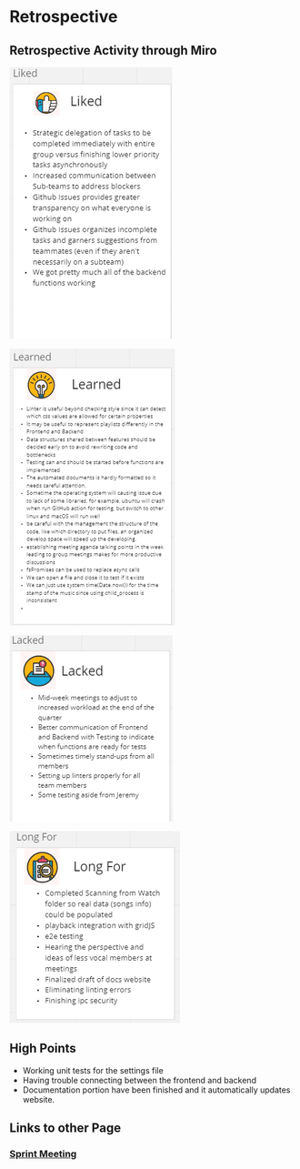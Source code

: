 # Retrospective

## Retrospective Activity through Miro
![Miro Page](/admin/misc/images/retrospective1.png "Retrospective")

![Miro Page](/admin/misc/images/retrospective2.png "Retrospective")

![Miro Page](/admin/misc/images/retrospective3.png "Retrospective")

![Miro Page](/admin/misc/images/retrospective4.png "Retrospective")


## High Points
* Working unit tests for the settings file
* Having trouble connecting between the frontend and backend
* Documentation portion have been finished and it automatically updates website.

## Links to other Page
### [Sprint Meeting](112922-sprint-meeting.md)
